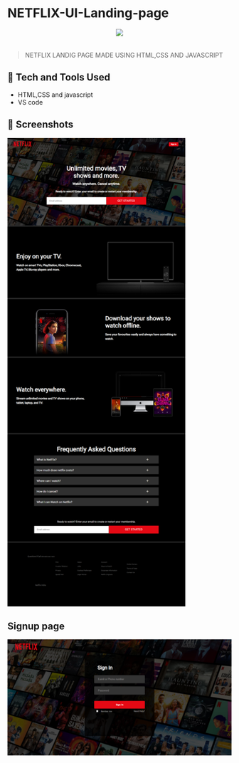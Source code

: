 # NETFLIX-UI-Landing-page

<div align="center">
  <img width="200px" src="https://www.freepnglogos.com/uploads/netflix-logo-0.png"/>
</div>
<br>

> NETFLIX LANDIG PAGE MADE USING HTML,CSS AND JAVASCRIPT

## 🚀 Tech and Tools Used

- HTML,CSS and javascript
- VS code

## 📸 Screenshots

<img src="home.png" width='400' height='auto'>

## Signup page

<img src="signup.png" width='600' height='auto'>
